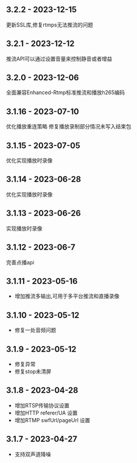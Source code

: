 ## 3.2.2 - 2023-12-15
更新SSL库,修复rtmps无法推流的问题

## 3.2.1 - 2023-12-12
推流API可以通过设置音量来控制静音或者增益

## 3.2.0 - 2023-12-06
全面兼容Enhanced-Rtmp标准推流和播放h265编码

## 3.1.16 - 2023-07-10
优化播放重连策略
修复播放录制部分情况未写入结束包

## 3.1.15 - 2023-07-05
优化实现播放时录像

## 3.1.14 - 2023-06-28
优化实现播放时录像

## 3.1.13 - 2023-06-26
实现播放时录像

## 3.1.12 - 2023-06-7
完善点播api

## 3.1.11 - 2023-05-16
* 增加推流多输出,可用于多平台推流和直播录像

## 3.1.10 - 2023-05-12
* 修复一处音频问题

## 3.1.9 - 2023-05-12
* 修复异常
* 修复stop未清屏

## 3.1.8 - 2023-04-28
* 增加RTSP传输协议设置
* 增加HTTP referer/UA 设置
* 增加RTMP swfUrl/pageUrl 设置

## 3.1.7 - 2023-04-27
* 支持双声道降噪

